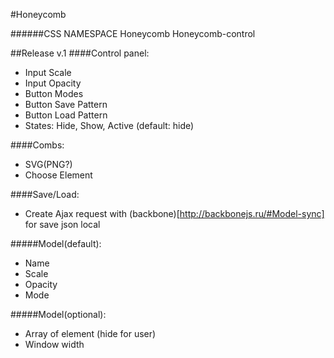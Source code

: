 #Honeycomb

######CSS NAMESPACE
Honeycomb
Honeycomb-control

##Release v.1
####Control panel:
- Input Scale
- Input Opacity
- Button Modes
- Button Save Pattern
- Button Load Pattern
- States: Hide, Show, Active (default: hide)

####Combs:
- SVG(PNG?)
- Choose Element

####Save/Load:
- Create Ajax request with (backbone)[http://backbonejs.ru/#Model-sync] for save json local

#####Model(default):
- Name
- Scale
- Opacity
- Mode

#####Model(optional):
- Array of element (hide for user)
- Window width
